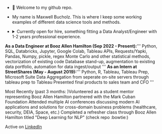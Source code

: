 - 👋 Welcome to my github repo.

- My name is Maxwell Bucholz. This is where I keep some working examples of different data science tools and methods.

- <details>
  <summary>Currently open for hire, something fitting a Data Analyst/Engineer with 1-2 years professional experience.</summary>
  1-2 years professional experience + Bachelors
  Looking for a Hybrid position, great with Python
**As a Data Engineer at Booz Allen Hamilton (Sep 2022 - Present):**'''
  Python, SQL, Databricks, Jupyter, Google Colab, Tableau
  APIs, Requests/Yapki, Pandas, Numpy, pickle, regex
  Monte Carlo and other statistical methods, vectorization of existing code
  Database stand-up, augmentation to existing data portfolio, automation for data ingest/output
  '''
**As an Intern at StreetShares (May - August 2019):**'''
  Python, R, Tableau, Tableau Prep, Microsoft Suite
  Data Aggregation from seperate on-site servers through tableau prep to Tableau
  Presented final products to sales team and CFO
  '''

 Most Recently (past 3 months: )Volunteered as a student mentor representing Booz Allen Hamilton partnered with the Mark Cuban Foundation
 Attended multiple AI conferences discussing modern AI applications and solutions for cross-domain business problems (healthcare, security, DEIA, Space, etc.)
 Completed a refresher class through Booz Allen Hamilton titled "Deep Learning for NLP" (check repo :bowtie:)
 </details>



Active on [LinkedIn](https://www.linkedin.com/in/maxwell-bucholz-18b67318a/)

<!---
maxwellabgit/maxwellabgit is a ✨ special ✨ repository because its `README.md` (this file) appears on your GitHub profile.
You can click the Preview link to take a look at your changes.
--->
